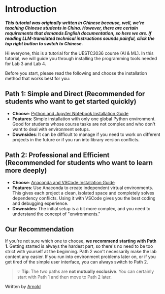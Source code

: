 # Introduction

***This tutorial was originally written in Chinese because, well, we're teaching Chinese students in China. However, there are certain requirements that demands English documentation, so here we are. If reading LLM-translated technical instructions sounds painful, click the top right button to switch to Chinese.***

Hi everyone, this is a tutorial for the UESTC3036 course (AI & ML). In this tutorial, we will guide you through installing the programming tools needed for Lab 3 and Lab 4.

Before you start, please read the following and choose the installation method that works best for you:

## Path 1: Simple and Direct (Recommended for students who want to get started quickly)

-   **Choose**: [Python and Jupyter Notebook Installation Guide](./Python%20and%20Jupyter%20Notebook%20安装指南.md)
-   **Features**: Simple installation with only one global Python environment. Good for students whose course tasks are not complex and who don't want to deal with environment setups.
-   **Downsides**: It can be difficult to manage if you need to work on different projects in the future or if you run into library version conflicts.

## Path 2: Professional and Efficient (Recommended for students who want to learn more deeply)

-   **Choose**: [Anaconda and VSCode Installation Guide](./Optional.md)
-   **Features**: Use Anaconda to create independent virtual environments. This gives each project a clean, isolated space and completely solves dependency conflicts. Using it with VSCode gives you the best coding and debugging experience.
-   **Downsides**: The initial setup is a bit more complex, and you need to understand the concept of "environments."

## Our Recommendation

If you're not sure which one to choose, **we recommend starting with Path 1**. Getting started is always the hardest part, so there's no need to be too strict with yourself at the beginning. Path 2 won't necessarily make the lab content any easier. If you run into environment problems later on, or if you get tired of the simple user interface, you can always switch to Path 2.

> 💡 **Tip**: The two paths are **not mutually exclusive**. You can certainly start with Path 1 and then move to Path 2 later.

Written by [Arnold](https://zhangjiayuan.me)
